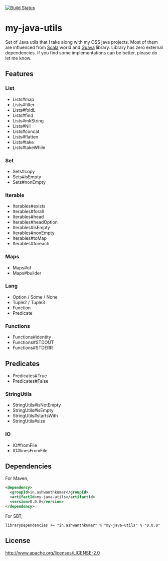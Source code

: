 [![Build Status](https://snap-ci.com/ashwanthkumar/my-java-utils/branch/master/build_image)](https://snap-ci.com/ashwanthkumar/my-java-utils/branch/master)

# my-java-utils
Set of Java utils that I take along with my OSS java projects. Most of them are influenced from [Scala](http://scala-lang.org/) world and [Guava](https://github.com/google/guava) library. Library has zero external dependencies. If you find some implementations can be better, please do let me know.

## Features
### List
- Lists#map
- Lists#filter
- Lists#foldL
- Lists#find
- Lists#mkString
- Lists#Nil
- Lists#concat
- Lists#flatten
- Lists#take
- Lists#takeWhile

### Set
- Sets#copy
- Sets#isEmpty
- Sets#nonEmpty

### Iterable
- Iterables#exists
- Iterables#forall
- Iterables#head
- Iterables#headOption
- Iterables#isEmpty
- Iterables#nonEmpty
- Iterables#toMap
- Iterables#foreach

### Maps
- Maps#of
- Maps#builder

### Lang
- Option / Some / None
- Tuple2 / Tuple3
- Function
- Predicate

### Functions
- Functions#identity
- Functions#STDOUT
- Functions#STDERR

## Predicates
- Predicates#True
- Predicates#False

### StringUtils
- StringUtils#isNotEmpty
- StringUtils#isEmpty
- StringUtils#startsWith
- StringUtils#size

### IO
- IO#fromFile
- IO#linesFromFile

## Dependencies

For Maven,
```xml
<dependency>
  <groupId>in.ashwanthkumar</groupId>
  <artifactId>my-java-utils</artifactId>
  <version>0.0.8</version>
</dependency>
```

For SBT,
```
libraryDependencies += "in.ashwanthkumar" % "my-java-utils" % "0.0.8"
```

## License
http://www.apache.org/licenses/LICENSE-2.0
